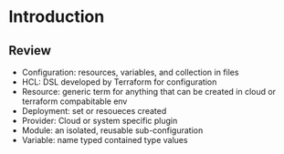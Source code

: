 # Introduction

## Review
* Configuration: resources, variables, and collection in files
* HCL: DSL developed by Terraform for configuration
* Resource: generic term for anything that can be created in cloud or terraform compabitable env
* Deployment: set or resoueces created
* Provider: Cloud or system specific plugin
* Module: an isolated, reusable sub-configuration
* Variable: name typed contained type values

